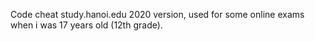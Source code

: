 Code cheat study.hanoi.edu 2020 version, used for some online exams when i was 17 years old (12th grade).
